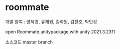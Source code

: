 # roommate


개발 참여 : 양혜경, 유재원, 김하원, 김진호, 박민성

open Roommate.unitypackage with unity 2021.3.23f1

소스코드 master branch
